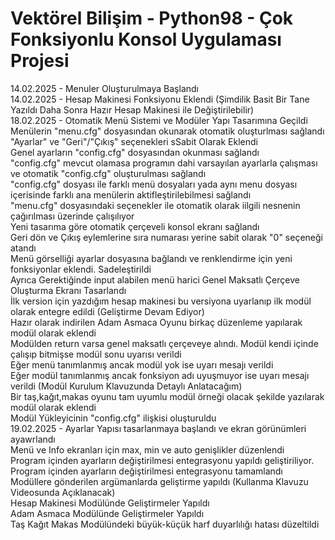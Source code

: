 # Vektörel Bilişim - Python98 - Çok Fonksiyonlu Konsol Uygulaması Projesi
  14.02.2025 - Menuler Oluşturulmaya Başlandı<br>
  14.02.2025 - Hesap Makinesi Fonksiyonu Eklendi (Şimdilik Basit Bir Tane Yazıldı Daha Sonra Hazır Hesap Makinesi ile Değiştirilebilir)<br>
  18.02.2025 - Otomatik Menü Sistemi ve Modüler Yapı Tasarımına Geçildi<br>
  Menülerin "menu.cfg" dosyasından okunarak otomatik oluşturlması sağlandı<br>
"Ayarlar" ve "Geri"/"Çıkış" seçenekleri sSabit Olarak Eklendi<br>
Genel ayarların "config.cfg" dosyasından okunması sağlandı<br>
"config.cfg" mevcut olamasa programın dahi varsayılan ayarlarla çalışması ve otomatik "config.cfg" oluşturulması sağlandı<br>
"config.cfg" dosyası ile farklı menü dosyaları yada aynı menu dosyası içerisinde farklı ana menülerin aktifleştirilebilmesi sağlandı<br>
"menu.cfg" dosyasındaki seçenekler ile otomatik olarak iilgili nesnenin çağırılması üzerinde çalışılıyor<br>
Yeni tasarıma göre otomatik çerçeveli konsol ekranı sağlandı<br>
Geri dön ve Çıkış eylemlerine sıra numarası yerine sabit olarak "0" seçeneği atandı<br>
Menü görselliği ayarlar dosyasına bağlandı ve renklendirme için yeni fonksiyonlar eklendi. Sadeleştirildi<br>
Ayrıca Gerektiğinde input alabilen menü harici Genel Maksatlı Çerçeve Oluşturma Ekranı Tasarlandı<br>
İlk version için yazdığım hesap makinesi bu versiyona uyarlanıp ilk modül olarak entegre edildi (Geliştirme Devam Ediyor)<br>
Hazır olarak indirilen Adam Asmaca Oyunu birkaç düzenleme yapılarak modül olarak eklendi<br>
Modülden return varsa genel maksatlı çerçeveye alındı. Modül kendi içinde çalışıp bitmişse modül sonu uyarısı verildi<br>
Eğer menü tanımlanmış ancak modül yok ise uyarı mesajı verildi<br>
Eğer modül tanımlanmış ancak fonksiyon adı uyuşmuyor ise uyarı mesajı verildi (Modül Kurulum Klavuzunda Detaylı Anlatacağım)<br>
Bir taş,kağıt,makas oyunu tam uyumlu modül örneği olacak şekilde yazılarak modül olarak eklendi<br>
Modül Yükleyicinin "config.cfg" ilişkisi oluşturuldu<br>
19.02.2025 - Ayarlar Yapısı tasarlanmaya başlandı ve ekran görünümleri ayawrlandı<br>
Menü ve Info ekranları için max, min ve auto genişlikler düzenlendi<br>
Program içinden ayarların değiştirilmesi entegrasyonu yapıldı geliştiriliyor.
Program içinden ayarların değiştirilmesi entegrasyonu tamamlandı<br>
Modüllere gönderilen argümanlarda geliştirme yapıldı (Kullanma Klavuzu Videosunda Açıklanacak)<br>
Hesap Makinesi Modülünde Geliştirmeler Yapıldı<br>
Adam Asmaca Modülünde Geliştirmeler Yapıldı<br>
Taş Kağıt Makas Modülündeki büyük-küçük harf duyarlılığı hatası düzeltildi<br>
